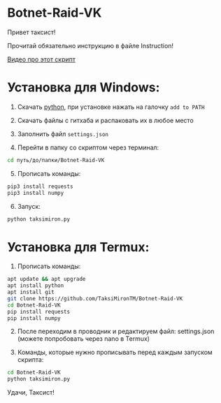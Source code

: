 # Botnet-Raid-VK
Привет таксист!

Прочитай обязательно инструкцию в файле Instruction!

[Видео про этот скрипт](https://vk.cc/aD0us9)

# Установка для Windows:

1. Скачать [python](https://www.python.org/), при установке нажать на галочку `add to PATH`

2. Скачать файлы с гитхаба и распаковать их в любое место

3. Заполнить файл `settings.json`

4. Перейти в папку со скриптом через терминал:
```sh
cd путь/до/папки/Botnet-Raid-VK
```

5. Прописать команды:

```sh
pip3 install requests
pip3 install numpy
```

6. Запуск: 
```sh
python taksimiron.py
```

# Установка для Termux:

1. Прописать команды:
```sh
apt update && apt upgrade
apt install python
apt install git
git clone https://github.com/TaksiMironTM/Botnet-Raid-VK
cd Botnet-Raid-VK
pip install requests
pip install numpy
```

2. После переходим в проводник и редактируем файл: settings.json (можете попробовать через nano в Termux)

3. Команды, которые нужно прописывать перед каждым запуском скрипта:
```sh
cd Botnet-Raid-VK
python taksimiron.py
```

Удачи, Таксист!
